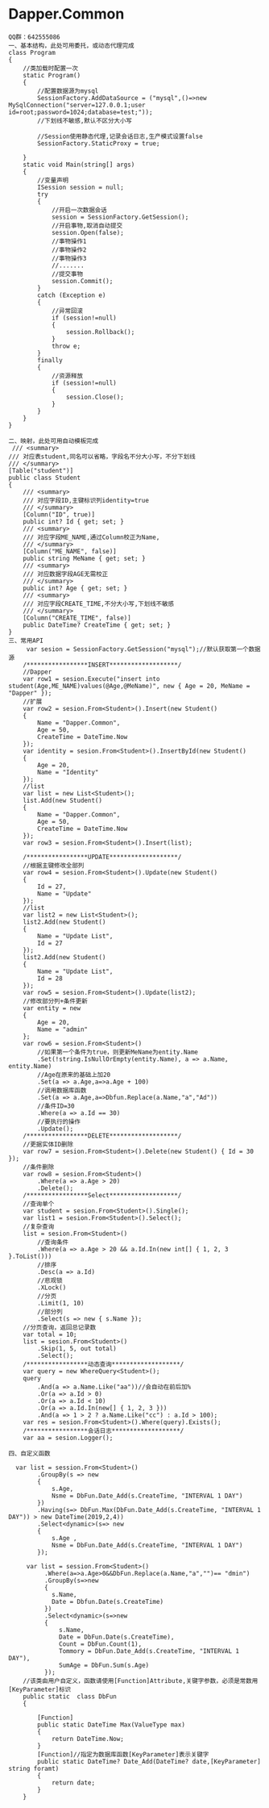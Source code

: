 # Dapper.Common


    QQ群：642555086
    一、基本结构，此处可用委托，或动态代理完成
    class Program
    {
        //类加载时配置一次
        static Program()
        {
            //配置数据源为mysql
            SessionFactory.AddDataSource = ("mysql",()=>new MySqlConnection("server=127.0.0.1;user id=root;password=1024;database=test;"));
            //下划线不敏感,默认不区分大小写
           
            //Session使用静态代理,记录会话日志,生产模式设置false
            SessionFactory.StaticProxy = true;

        }
        static void Main(string[] args)
        {
            //变量声明
            ISession session = null;
            try
            {
                //开启一次数据会话
                session = SessionFactory.GetSession();
                //开启事物,取消自动提交
                session.Open(false);
                //事物操作1
                //事物操作2
                //事物操作3
                //.......
                //提交事物
                session.Commit();
            }
            catch (Exception e)
            {
                //异常回滚
                if (session!=null)
                {
                    session.Rollback();
                }
                throw e;
            }
            finally
            {
                //资源释放
                if (session!=null)
                {
                    session.Close();
                }
            }
        }
    }
    
    二、映射，此处可用自动模板完成
     /// <summary>
    /// 对应表student,同名可以省略，字段名不分大小写，不分下划线
    /// </summary>
    [Table("student")]
    public class Student
    {
        /// <summary>
        /// 对应字段ID,主键标识列identity=true
        /// </summary>
        [Column("ID", true)]
        public int? Id { get; set; }
        /// <summary>
        /// 对应字段ME_NAME,通过Column校正为Name,
        /// </summary>
        [Column("ME_NAME", false)]
        public string MeName { get; set; }
        /// <summary>
        /// 对应数据字段AGE无需校正
        /// </summary>
        public int? Age { get; set; }
        /// <summary>
        /// 对应字段CREATE_TIME,不分大小写,下划线不敏感
        /// </summary>
        [Column("CREATE_TIME", false)]
        public DateTime? CreateTime { get; set; }
    }
    三、常用API
         var sesion = SessionFactory.GetSession("mysql");//默认获取第一个数据源
        /*****************INSERT*******************/
        //Dapper
        var row1 = sesion.Execute("insert into student(Age,ME_NAME)values(@Age,@MeName)", new { Age = 20, MeName = "Dapper" });
        //扩展
        var row2 = sesion.From<Student>().Insert(new Student()
        {
            Name = "Dapper.Common",
            Age = 50,
            CreateTime = DateTime.Now
        });
        var identity = sesion.From<Student>().InsertById(new Student()
        {
            Age = 20,
            Name = "Identity"
        });
        //list
        var list = new List<Student>();
        list.Add(new Student()
        {
            Name = "Dapper.Common",
            Age = 50,
            CreateTime = DateTime.Now
        });
        var row3 = sesion.From<Student>().Insert(list);

        /*****************UPDATE*******************/
        //根据主键修改全部列
        var row4 = sesion.From<Student>().Update(new Student()
        {
            Id = 27,
            Name = "Update"
        });
        //list
        var list2 = new List<Student>();
        list2.Add(new Student()
        {
            Name = "Update List",
            Id = 27
        });
        list2.Add(new Student()
        {
            Name = "Update List",
            Id = 28
        });
        var row5 = sesion.From<Student>().Update(list2);
        //修改部分列+条件更新
        var entity = new
        {
            Age = 20,
            Name = "admin"
        };
        var row6 = sesion.From<Student>()
            //如果第一个条件为true，则更新MeName为entity.Name
            .Set(!string.IsNullOrEmpty(entity.Name), a => a.Name, entity.Name)
            //Age在原来的基础上加20
            .Set(a => a.Age,a=>a.Age + 100)
            //调用数据库函数
            .Set(a => a.Age,a=>Dbfun.Replace(a.Name,"a","Ad"))
            //条件ID=30
            .Where(a => a.Id == 30)
            //要执行的操作
            .Update();
        /*****************DELETE*******************/
        //更据实体ID删除
        var row7 = sesion.From<Student>().Delete(new Student() { Id = 30 });
        //条件删除
        var row8 = sesion.From<Student>()
            .Where(a => a.Age > 20)
            .Delete();
        /*****************Select*******************/
        //查询单个
        var student = sesion.From<Student>().Single();
        var list1 = sesion.From<Student>().Select();
        //复杂查询
        list = sesion.From<Student>()
            //查询条件
            .Where(a => a.Age > 20 && a.Id.In(new int[] { 1, 2, 3 }.ToList()))
            //排序
            .Desc(a => a.Id)
            //悲观锁
            .XLock()
            //分页
            .Limit(1, 10)
            //部分列
            .Select(s => new { s.Name });
        //分页查询，返回总记录数
        var total = 10;
        list = sesion.From<Student>()
            .Skip(1, 5, out total)
            .Select();
        /*****************动态查询*******************/
        var query = new WhereQuery<Student>();
        query
            .And(a => a.Name.Like("aa"))//会自动在前后加%
            .Or(a => a.Id > 0)
            .Or(a => a.Id < 10)
            .Or(a => a.Id.In(new[] { 1, 2, 3 }))
            .And(a => 1 > 2 ? a.Name.Like("cc") : a.Id > 100);
        var res = sesion.From<Student>().Where(query).Exists();
        /*****************会话日志*******************/
        var aa = sesion.Logger();
    
    四、自定义函数
           
      var list = session.From<Student>()
            .GroupBy(s => new
            {
                s.Age,
                Nsme = DbFun.Date_Add(s.CreateTime, "INTERVAL 1 DAY")
            })
            .Having(s=> DbFun.Max(DbFun.Date_Add(s.CreateTime, "INTERVAL 1 DAY")) > new DateTime(2019,2,4))
            .Select<dynamic>(s=> new
            {
                s.Age ,
                Nsme = DbFun.Date_Add(s.CreateTime, "INTERVAL 1 DAY")
            });
            
         var list = session.From<Student>()
              .Where(a=>a.Age>0&&DbFun.Replace(a.Name,"a","")== "dmin")
              .GroupBy(s=>new 
              {
                s.Name,
                Date = Dbfun.Date(s.CreateTime)
              })
              .Select<dynamic>(s=>new
              {
                  s.Name,
                  Date = DbFun.Date(s.CreateTime),
                  Count = DbFun.Count(1),
                  Tommory = DbFun.Date_Add(s.CreateTime, "INTERVAL 1 DAY"),
                  SumAge = DbFun.Sum(s.Age)
              });
        //该类由用户自定义，函数请使用[Function]Attribute,关键字参数，必须是常数用[KeyParameter]标识
        public static  class DbFun
        {
       
            [Function]
            public static DateTime Max(ValueType max)
            {
                return DateTime.Now;
            }
            [Function]//指定为数据库函数[KeyParameter]表示关键字
            public static DateTime? Date_Add(DateTime? date,[KeyParameter] string foramt)
            {
                return date;
            }
        }
